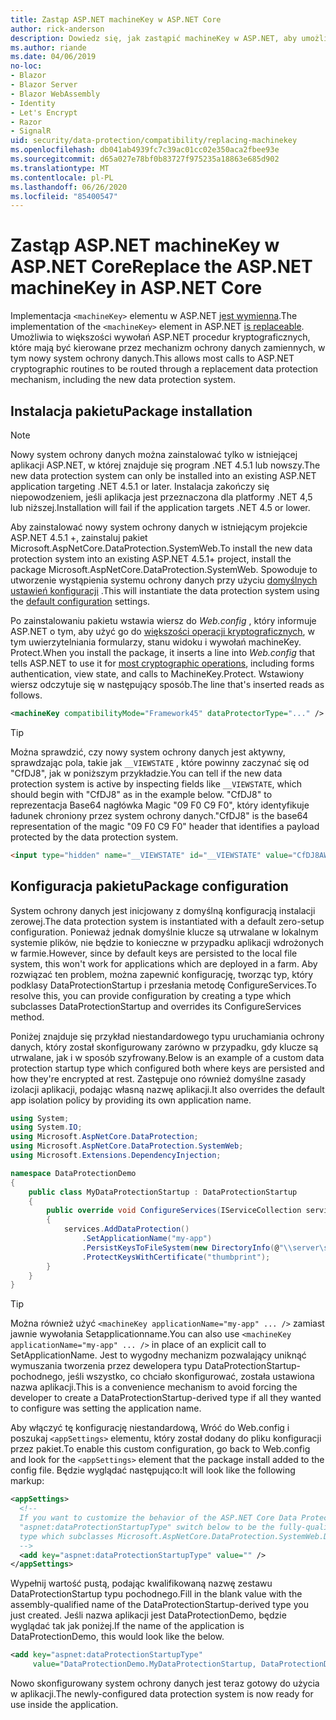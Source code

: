 ```yaml
---
title: Zastąp ASP.NET machineKey w ASP.NET Core
author: rick-anderson
description: Dowiedz się, jak zastąpić machineKey w ASP.NET, aby umożliwić korzystanie z nowego i bezpieczniejszego systemu ochrony danych.
ms.author: riande
ms.date: 04/06/2019
no-loc:
- Blazor
- Blazor Server
- Blazor WebAssembly
- Identity
- Let's Encrypt
- Razor
- SignalR
uid: security/data-protection/compatibility/replacing-machinekey
ms.openlocfilehash: db041ab4939fc7c39ac01cc02e350aca2fbee93e
ms.sourcegitcommit: d65a027e78bf0b83727f975235a18863e685d902
ms.translationtype: MT
ms.contentlocale: pl-PL
ms.lasthandoff: 06/26/2020
ms.locfileid: "85400547"
---
```

# <a name="replace-the-aspnet-machinekey-in-aspnet-core"></a><span data-ttu-id="f5f62-103">Zastąp ASP.NET machineKey w ASP.NET Core</span><span class="sxs-lookup"><span data-stu-id="f5f62-103">Replace the ASP.NET machineKey in ASP.NET Core</span></span>

<a name="compatibility-replacing-machinekey"></a>

<span data-ttu-id="f5f62-104">Implementacja `<machineKey>` elementu w ASP.NET [jest wymienna](https://blogs.msdn.microsoft.com/webdev/2012/10/23/cryptographic-improvements-in-asp-net-4-5-pt-2/).</span><span class="sxs-lookup"><span data-stu-id="f5f62-104">The implementation of the `<machineKey>` element in ASP.NET [is replaceable](https://blogs.msdn.microsoft.com/webdev/2012/10/23/cryptographic-improvements-in-asp-net-4-5-pt-2/).</span></span> <span data-ttu-id="f5f62-105">Umożliwia to większości wywołań ASP.NET procedur kryptograficznych, które mają być kierowane przez mechanizm ochrony danych zamiennych, w tym nowy system ochrony danych.</span><span class="sxs-lookup"><span data-stu-id="f5f62-105">This allows most calls to ASP.NET cryptographic routines to be routed through a replacement data protection mechanism, including the new data protection system.</span></span>

## <a name="package-installation"></a><span data-ttu-id="f5f62-106">Instalacja pakietu</span><span class="sxs-lookup"><span data-stu-id="f5f62-106">Package installation</span></span>

> [!NOTE]
> <span data-ttu-id="f5f62-107">Nowy system ochrony danych można zainstalować tylko w istniejącej aplikacji ASP.NET, w której znajduje się program .NET 4.5.1 lub nowszy.</span><span class="sxs-lookup"><span data-stu-id="f5f62-107">The new data protection system can only be installed into an existing ASP.NET application targeting .NET 4.5.1 or later.</span></span> <span data-ttu-id="f5f62-108">Instalacja zakończy się niepowodzeniem, jeśli aplikacja jest przeznaczona dla platformy .NET 4,5 lub niższej.</span><span class="sxs-lookup"><span data-stu-id="f5f62-108">Installation will fail if the application targets .NET 4.5 or lower.</span></span>

<span data-ttu-id="f5f62-109">Aby zainstalować nowy system ochrony danych w istniejącym projekcie ASP.NET 4.5.1 +, zainstaluj pakiet Microsoft.AspNetCore.DataProtection.SystemWeb.</span><span class="sxs-lookup"><span data-stu-id="f5f62-109">To install the new data protection system into an existing ASP.NET 4.5.1+ project, install the package Microsoft.AspNetCore.DataProtection.SystemWeb.</span></span> <span data-ttu-id="f5f62-110">Spowoduje to utworzenie wystąpienia systemu ochrony danych przy użyciu [domyślnych ustawień konfiguracji](xref:security/data-protection/configuration/default-settings) .</span><span class="sxs-lookup"><span data-stu-id="f5f62-110">This will instantiate the data protection system using the [default configuration](xref:security/data-protection/configuration/default-settings) settings.</span></span>

<span data-ttu-id="f5f62-111">Po zainstalowaniu pakietu wstawia wiersz do *Web.config* , który informuje ASP.NET o tym, aby użyć go do [większości operacji kryptograficznych](https://blogs.msdn.microsoft.com/webdev/2012/10/23/cryptographic-improvements-in-asp-net-4-5-pt-2/), w tym uwierzytelniania formularzy, stanu widoku i wywołań machineKey. Protect.</span><span class="sxs-lookup"><span data-stu-id="f5f62-111">When you install the package, it inserts a line into *Web.config* that tells ASP.NET to use it for [most cryptographic operations](https://blogs.msdn.microsoft.com/webdev/2012/10/23/cryptographic-improvements-in-asp-net-4-5-pt-2/), including forms authentication, view state, and calls to MachineKey.Protect.</span></span> <span data-ttu-id="f5f62-112">Wstawiony wiersz odczytuje się w następujący sposób.</span><span class="sxs-lookup"><span data-stu-id="f5f62-112">The line that's inserted reads as follows.</span></span>

```xml
<machineKey compatibilityMode="Framework45" dataProtectorType="..." />
```

>[!TIP]
> <span data-ttu-id="f5f62-113">Można sprawdzić, czy nowy system ochrony danych jest aktywny, sprawdzając pola, takie jak `__VIEWSTATE` , które powinny zaczynać się od "CfDJ8", jak w poniższym przykładzie.</span><span class="sxs-lookup"><span data-stu-id="f5f62-113">You can tell if the new data protection system is active by inspecting fields like `__VIEWSTATE`, which should begin with "CfDJ8" as in the example below.</span></span> <span data-ttu-id="f5f62-114">"CfDJ8" to reprezentacja Base64 nagłówka Magic "09 F0 C9 F0", który identyfikuje ładunek chroniony przez system ochrony danych.</span><span class="sxs-lookup"><span data-stu-id="f5f62-114">"CfDJ8" is the base64 representation of the magic "09 F0 C9 F0" header that identifies a payload protected by the data protection system.</span></span>

```html
<input type="hidden" name="__VIEWSTATE" id="__VIEWSTATE" value="CfDJ8AWPr2EQPTBGs3L2GCZOpk...">
```

## <a name="package-configuration"></a><span data-ttu-id="f5f62-115">Konfiguracja pakietu</span><span class="sxs-lookup"><span data-stu-id="f5f62-115">Package configuration</span></span>

<span data-ttu-id="f5f62-116">System ochrony danych jest inicjowany z domyślną konfiguracją instalacji zerowej.</span><span class="sxs-lookup"><span data-stu-id="f5f62-116">The data protection system is instantiated with a default zero-setup configuration.</span></span> <span data-ttu-id="f5f62-117">Ponieważ jednak domyślnie klucze są utrwalane w lokalnym systemie plików, nie będzie to konieczne w przypadku aplikacji wdrożonych w farmie.</span><span class="sxs-lookup"><span data-stu-id="f5f62-117">However, since by default keys are persisted to the local file system, this won't work for applications which are deployed in a farm.</span></span> <span data-ttu-id="f5f62-118">Aby rozwiązać ten problem, można zapewnić konfigurację, tworząc typ, który podklasy DataProtectionStartup i przesłania metodę ConfigureServices.</span><span class="sxs-lookup"><span data-stu-id="f5f62-118">To resolve this, you can provide configuration by creating a type which subclasses DataProtectionStartup and overrides its ConfigureServices method.</span></span>

<span data-ttu-id="f5f62-119">Poniżej znajduje się przykład niestandardowego typu uruchamiania ochrony danych, który został skonfigurowany zarówno w przypadku, gdy klucze są utrwalane, jak i w sposób szyfrowany.</span><span class="sxs-lookup"><span data-stu-id="f5f62-119">Below is an example of a custom data protection startup type which configured both where keys are persisted and how they're encrypted at rest.</span></span> <span data-ttu-id="f5f62-120">Zastępuje ono również domyślne zasady izolacji aplikacji, podając własną nazwę aplikacji.</span><span class="sxs-lookup"><span data-stu-id="f5f62-120">It also overrides the default app isolation policy by providing its own application name.</span></span>

```csharp
using System;
using System.IO;
using Microsoft.AspNetCore.DataProtection;
using Microsoft.AspNetCore.DataProtection.SystemWeb;
using Microsoft.Extensions.DependencyInjection;

namespace DataProtectionDemo
{
    public class MyDataProtectionStartup : DataProtectionStartup
    {
        public override void ConfigureServices(IServiceCollection services)
        {
            services.AddDataProtection()
                .SetApplicationName("my-app")
                .PersistKeysToFileSystem(new DirectoryInfo(@"\\server\share\myapp-keys\"))
                .ProtectKeysWithCertificate("thumbprint");
        }
    }
}
```

>[!TIP]
> <span data-ttu-id="f5f62-121">Można również użyć `<machineKey applicationName="my-app" ... />` zamiast jawnie wywołania Setapplicationname.</span><span class="sxs-lookup"><span data-stu-id="f5f62-121">You can also use `<machineKey applicationName="my-app" ... />` in place of an explicit call to SetApplicationName.</span></span> <span data-ttu-id="f5f62-122">Jest to wygodny mechanizm pozwalający uniknąć wymuszania tworzenia przez dewelopera typu DataProtectionStartup-pochodnego, jeśli wszystko, co chciało skonfigurować, została ustawiona nazwa aplikacji.</span><span class="sxs-lookup"><span data-stu-id="f5f62-122">This is a convenience mechanism to avoid forcing the developer to create a DataProtectionStartup-derived type if all they wanted to configure was setting the application name.</span></span>

<span data-ttu-id="f5f62-123">Aby włączyć tę konfigurację niestandardową, Wróć do Web.config i poszukaj `<appSettings>` elementu, który został dodany do pliku konfiguracji przez pakiet.</span><span class="sxs-lookup"><span data-stu-id="f5f62-123">To enable this custom configuration, go back to Web.config and look for the `<appSettings>` element that the package install added to the config file.</span></span> <span data-ttu-id="f5f62-124">Będzie wyglądać następująco:</span><span class="sxs-lookup"><span data-stu-id="f5f62-124">It will look like the following markup:</span></span>

```xml
<appSettings>
  <!--
  If you want to customize the behavior of the ASP.NET Core Data Protection stack, set the
  "aspnet:dataProtectionStartupType" switch below to be the fully-qualified name of a
  type which subclasses Microsoft.AspNetCore.DataProtection.SystemWeb.DataProtectionStartup.
  -->
  <add key="aspnet:dataProtectionStartupType" value="" />
</appSettings>
```

<span data-ttu-id="f5f62-125">Wypełnij wartość pustą, podając kwalifikowaną nazwę zestawu DataProtectionStartup typu pochodnego.</span><span class="sxs-lookup"><span data-stu-id="f5f62-125">Fill in the blank value with the assembly-qualified name of the DataProtectionStartup-derived type you just created.</span></span> <span data-ttu-id="f5f62-126">Jeśli nazwa aplikacji jest DataProtectionDemo, będzie wyglądać tak jak poniżej.</span><span class="sxs-lookup"><span data-stu-id="f5f62-126">If the name of the application is DataProtectionDemo, this would look like the below.</span></span>

```xml
<add key="aspnet:dataProtectionStartupType"
     value="DataProtectionDemo.MyDataProtectionStartup, DataProtectionDemo" />
```

<span data-ttu-id="f5f62-127">Nowo skonfigurowany system ochrony danych jest teraz gotowy do użycia w aplikacji.</span><span class="sxs-lookup"><span data-stu-id="f5f62-127">The newly-configured data protection system is now ready for use inside the application.</span></span>
